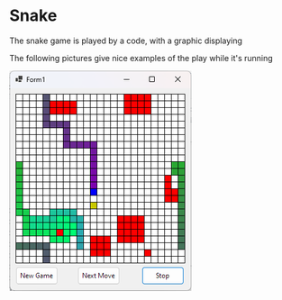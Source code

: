 # Snake
<p>The snake game is played by a code, with a graphic displaying</p>
<p>The following pictures give nice examples of the play while it's running</p>

<img src="Snake image 1.png"/>
